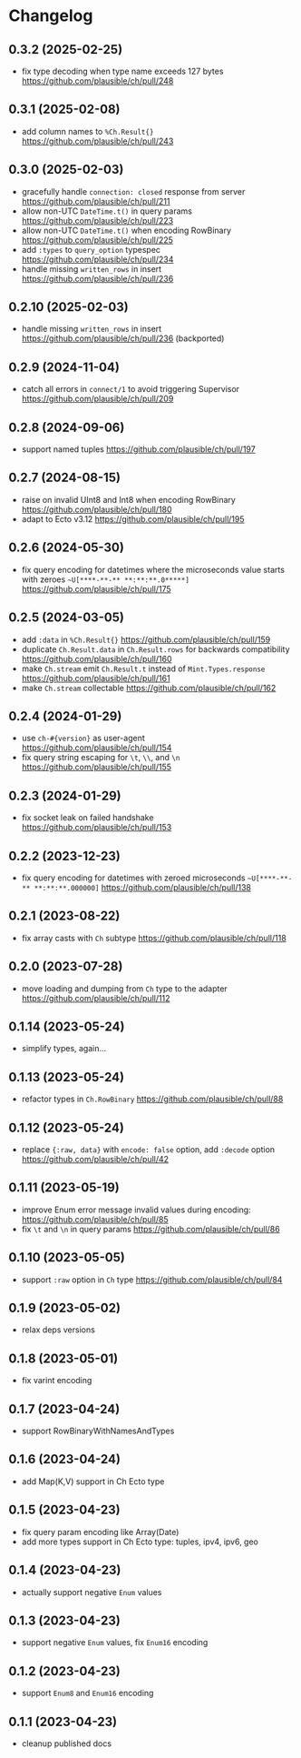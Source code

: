 # Changelog

## 0.3.2 (2025-02-25)

- fix type decoding when type name exceeds 127 bytes https://github.com/plausible/ch/pull/248

## 0.3.1 (2025-02-08)

- add column names to `%Ch.Result{}` https://github.com/plausible/ch/pull/243

## 0.3.0 (2025-02-03)

- gracefully handle `connection: closed` response from server https://github.com/plausible/ch/pull/211
- allow non-UTC `DateTime.t()` in query params https://github.com/plausible/ch/pull/223
- allow non-UTC `DateTime.t()` when encoding RowBinary https://github.com/plausible/ch/pull/225
- add `:types` to `query_option` typespec https://github.com/plausible/ch/pull/234
- handle missing `written_rows` in insert https://github.com/plausible/ch/pull/236

## 0.2.10 (2025-02-03)

- handle missing `written_rows` in insert https://github.com/plausible/ch/pull/236 (backported)

## 0.2.9 (2024-11-04)

- catch all errors in `connect/1` to avoid triggering Supervisor https://github.com/plausible/ch/pull/209

## 0.2.8 (2024-09-06)

- support named tuples https://github.com/plausible/ch/pull/197

## 0.2.7 (2024-08-15)

- raise on invalid UInt8 and Int8 when encoding RowBinary https://github.com/plausible/ch/pull/180
- adapt to Ecto v3.12 https://github.com/plausible/ch/pull/195

## 0.2.6 (2024-05-30)

- fix query encoding for datetimes where the microseconds value starts with zeroes `~U[****-**-** **:**:**.0*****]` https://github.com/plausible/ch/pull/175

## 0.2.5 (2024-03-05)

- add `:data` in `%Ch.Result{}` https://github.com/plausible/ch/pull/159
- duplicate `Ch.Result.data` in `Ch.Result.rows` for backwards compatibility https://github.com/plausible/ch/pull/160
- make `Ch.stream` emit `Ch.Result.t` instead of `Mint.Types.response` https://github.com/plausible/ch/pull/161
- make `Ch.stream` collectable https://github.com/plausible/ch/pull/162

## 0.2.4 (2024-01-29)

- use `ch-#{version}` as user-agent https://github.com/plausible/ch/pull/154
- fix query string escaping for `\t`, `\\`, and `\n` https://github.com/plausible/ch/pull/155

## 0.2.3 (2024-01-29)

- fix socket leak on failed handshake https://github.com/plausible/ch/pull/153

## 0.2.2 (2023-12-23)

- fix query encoding for datetimes with zeroed microseconds `~U[****-**-** **:**:**.000000]` https://github.com/plausible/ch/pull/138

## 0.2.1 (2023-08-22)

- fix array casts with `Ch` subtype https://github.com/plausible/ch/pull/118

## 0.2.0 (2023-07-28)

- move loading and dumping from `Ch` type to the adapter https://github.com/plausible/ch/pull/112

## 0.1.14 (2023-05-24)

- simplify types, again...

## 0.1.13 (2023-05-24)

- refactor types in `Ch.RowBinary` https://github.com/plausible/ch/pull/88

## 0.1.12 (2023-05-24)

- replace `{:raw, data}` with `encode: false` option, add `:decode` option https://github.com/plausible/ch/pull/42

## 0.1.11 (2023-05-19)

- improve Enum error message invalid values during encoding: https://github.com/plausible/ch/pull/85
- fix `\t` and `\n` in query params https://github.com/plausible/ch/pull/86

## 0.1.10 (2023-05-05)

- support `:raw` option in `Ch` type https://github.com/plausible/ch/pull/84

## 0.1.9 (2023-05-02)

- relax deps versions

## 0.1.8 (2023-05-01)

- fix varint encoding

## 0.1.7 (2023-04-24)

- support RowBinaryWithNamesAndTypes

## 0.1.6 (2023-04-24)

- add Map(K,V) support in Ch Ecto type

## 0.1.5 (2023-04-23)

- fix query param encoding like Array(Date)
- add more types support in Ch Ecto type: tuples, ipv4, ipv6, geo

## 0.1.4 (2023-04-23)

- actually support negative `Enum` values

## 0.1.3 (2023-04-23)

- support negative `Enum` values, fix `Enum16` encoding

## 0.1.2 (2023-04-23)

- support `Enum8` and `Enum16` encoding

## 0.1.1 (2023-04-23)

- cleanup published docs
